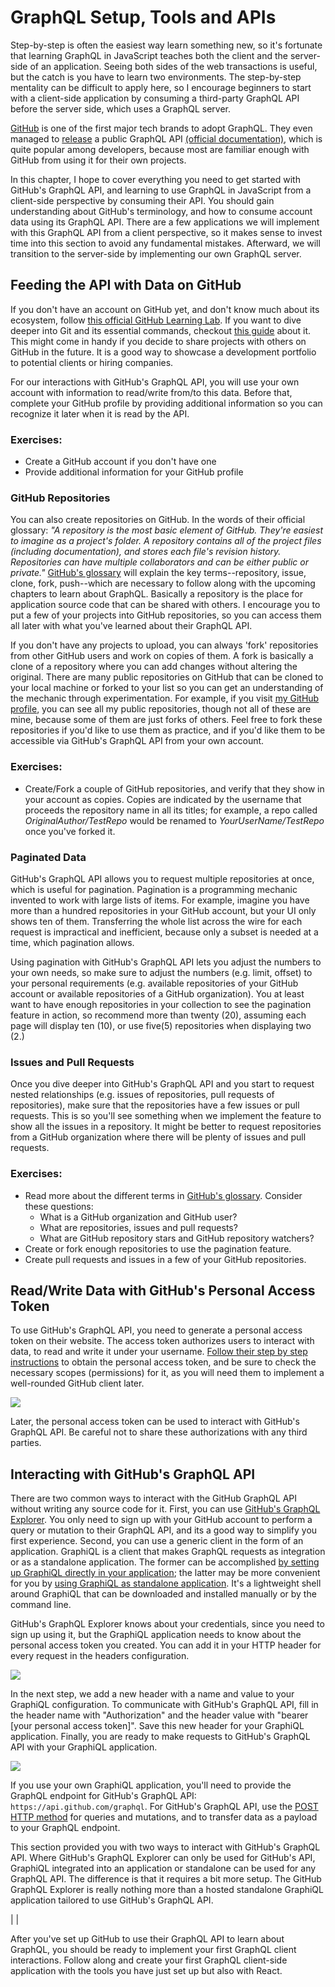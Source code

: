 # GraphQL Setup, Tools and APIs

Step-by-step is often the easiest way learn something new, so it's fortunate that learning GraphQL in JavaScript teaches both the client and the server-side of an application. Seeing both sides of the web transactions is useful, but the catch is you have to learn two environments. The step-by-step mentality can be difficult to apply here, so I encourage beginners to start with a client-side application by consuming a third-party GraphQL API before the server side, which uses a GraphQL server.

[GitHub](https://github.com) is one of the first major tech brands to adopt GraphQL. They even managed to [release](https://githubengineering.com/the-github-graphql-api) a public GraphQL API [(official documentation)](https://developer.github.com/v4), which is quite popular among developers, because most are familiar enough with GitHub from using it for their own projects.

In this chapter, I hope to cover everything you need to get started with GitHub's GraphQL API, and learning to use GraphQL in JavaScript from a client-side perspective by consuming their API. You should gain understanding about GitHub's terminology, and how to consume account data using its GraphQL API. There are a few applications we will implement with this GraphQL API from a client perspective, so it makes sense to invest time into this section to avoid any fundamental mistakes. Afterward, we will transition to the server-side by implementing our own GraphQL server.

## Feeding the API with Data on GitHub

If you don't have an account on GitHub yet, and don't know much about its ecosystem, follow [this official GitHub Learning Lab](https://lab.github.com/). If you want to dive deeper into Git and its essential commands, checkout [this guide](https://www.robinwieruch.de/git-essential-commands/) about it. This might come in handy if you decide to share projects with others on GitHub in the future. It is a good way to showcase a development portfolio to potential clients or hiring companies.

For our interactions with GitHub's GraphQL API, you will use your own account with information to read/write from/to this data. Before that, complete your GitHub profile by providing additional information so you can recognize it later when it is read by the API.

### Exercises:

* Create a GitHub account if you don't have one
* Provide additional information for your GitHub profile

### GitHub Repositories

You can also create repositories on GitHub. In the words of their official glossary: *"A repository is the most basic element of GitHub. They're easiest to imagine as a project's folder. A repository contains all of the project files (including documentation), and stores each file's revision history. Repositories can have multiple collaborators and can be either public or private."* [GitHub's glossary](https://help.github.com/articles/github-glossary/) will explain the key terms--repository, issue, clone, fork, push--which are necessary to follow along with the upcoming chapters to learn about GraphQL. Basically a repository is the place for application source code that can be shared with others. I encourage you to put a few of your projects into GitHub repositories, so you can access them all later with what you've learned about their GraphQL API.

If you don't have any projects to upload, you can always 'fork' repositories from other GitHub users and work on copies of them. A fork is basically a clone of a repository where you can add changes without altering the original. There are many public repositories on GitHub that can be cloned to your local machine or forked to your list so you can get an understanding of the mechanic through experimentation. For example, if you visit [my GitHub profile](https://github.com/rwieruch), you can see all my public repositories, though not all of these are mine, because some of them are just forks of others. Feel free to fork these repositories if you'd like to use them as practice, and if you'd like them to be accessible via GitHub's GraphQL API from your own account.

### Exercises:

* Create/Fork a couple of GitHub repositories, and verify that they show in your account as copies. Copies are indicated by the username that proceeds the repository name in all its titles; for example, a repo called *OriginalAuthor/TestRepo* would be renamed to *YourUserName/TestRepo* once you've forked it.

### Paginated Data

GitHub's GraphQL API allows you to request multiple repositories at once, which is useful for pagination. Pagination is a programming mechanic invented to work with large lists of items. For example, imagine you have more than a hundred repositories in your GitHub account, but your UI only shows ten of them. Transferring the whole list across the wire for each request is impractical and inefficient, because only a subset is needed at a time, which pagination allows.

Using pagination with GitHub's GraphQL API lets you adjust the numbers to your own needs, so make sure to adjust the numbers (e.g. limit, offset) to your personal requirements (e.g. available repositories of your GitHub account or available repositories of a GitHub organization). You at least want to have enough repositories in your collection to see the pagination feature in action, so recommend more than twenty (20), assuming each page will display ten (10), or use five(5) repositories when displaying two (2.)

### Issues and Pull Requests

Once you dive deeper into GitHub's GraphQL API and you start to request nested relationships (e.g. issues of repositories, pull requests of repositories), make sure that the repositories have a few issues or pull requests. This is so you'll see something when we implement the feature to show all the issues in a repository. It might be better to request repositories from a GitHub organization where there will be plenty of issues and pull requests.

### Exercises:

* Read more about the different terms in [GitHub's glossary](https://help.github.com/articles/github-glossary/). Consider these questions:
  * What is a GitHub organization and GitHub user?
  * What are repositories, issues and pull requests?
  * What are GitHub repository stars and GitHub repository watchers?
* Create or fork enough repositories to use the pagination feature.
* Create pull requests and issues in a few of your GitHub repositories.

## Read/Write Data with GitHub's Personal Access Token

To use GitHub's GraphQL API, you need to generate a personal access token on their website. The access token authorizes users to interact with data, to read and write it under your username. [Follow their step by step instructions](https://help.github.com/articles/creating-a-personal-access-token-for-the-command-line) to obtain the personal access token, and be sure to check the necessary scopes (permissions) for it, as you will need them to implement a well-rounded GitHub client later.

![](images/github-personal-access-token_1024.jpg)

Later, the personal access token can be used to interact with GitHub's GraphQL API. Be careful not to share these authorizations with any third parties.

## Interacting with GitHub's GraphQL API

There are two common ways to interact with the GitHub GraphQL API without writing any source code for it. First, you can use [GitHub's GraphQL Explorer](https://developer.github.com/v4/explorer/). You only need to sign up with your GitHub account to perform a query or mutation to their GraphQL API, and its a good way to simplify you first experience. Second, you can use a generic client in the form of an application. GraphiQL is a client that makes GraphQL requests as integration or as a standalone application. The former can be accomplished [by setting up GraphiQL directly in your application](https://github.com/skevy/graphiql-app); the latter may be more convenient for you by [using GraphiQL as standalone application](https://github.com/skevy/graphiql-app). It's a lightweight shell around GraphiQL that can be downloaded and installed manually or by the command line.

GitHub's GraphQL Explorer knows about your credentials, since you need to sign up using it, but the GraphiQL application needs to know about the personal access token you created. You can add it in your HTTP header for every request in the headers configuration.

![](images/graphiql-headers_1024.jpg)

In the next step, we add a new header with a name and value to your GraphiQL configuration. To communicate with GitHub's GraphQL API, fill in the header name with "Authorization" and the header value with "bearer [your personal access token]". Save this new header for your GraphiQL application. Finally, you are ready to make requests to GitHub's GraphQL API with your GraphiQL application.

![](images/graphiql-authorization_1024.jpg)

If you use your own GraphiQL application, you'll need to provide the GraphQL endpoint for GitHub's GraphQL API: `https://api.github.com/graphql`. For GitHub's GraphQL API, use the [POST HTTP method](https://en.wikipedia.org/wiki/Hypertext_Transfer_Protocol#Request_methods) for queries and mutations, and to transfer data as a payload to your GraphQL endpoint.

This section provided you with two ways to interact with GitHub's GraphQL API. Where GitHub's GraphQL Explorer can only be used for GitHub's API, GraphiQL integrated into an application or standalone can be used for any GraphQL API. The difference is that it requires a bit more setup. The GitHub GraphQL Explorer is really nothing more than a hosted standalone GraphiQL application tailored to use GitHub's GraphQL API.

| |

After you've set up GitHub to use their GraphQL API to learn about GraphQL, you should be ready to implement your first GraphQL client interactions. Follow along and create your first GraphQL client-side application with the tools you have just set up but also with React.
